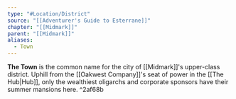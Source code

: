 ```yaml
---
type: "#Location/District"
source: "[[Adventurer's Guide to Esterrane]]"
chapter: "[[Midmark]]"
parent: "[[Midmark]]"
aliases:
  - Town
---
```

**The Town** is the common name for the city of [[Midmark]]'s upper-class district. Uphill from the [[Oakwest Company]]'s seat of power in the [[The Hub|Hub]], only the wealthiest oligarchs and corporate sponsors have their summer mansions here. ^2af68b